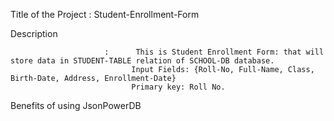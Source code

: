 Title of the Project    :     Student-Enrollment-Form

Description
    
                         :      This is Student Enrollment Form: that will store data in STUDENT-TABLE relation of SCHOOL-DB database.
                               Input Fields: {Roll-No, Full-Name, Class, Birth-Date, Address, Enrollment-Date}
                               Primary key: Roll No.

Benefits of using JsonPowerDB
